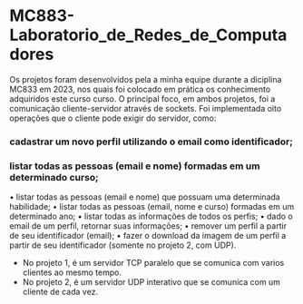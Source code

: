 # MC883-Laboratorio_de_Redes_de_Computadores
Os projetos foram desenvolvidos pela a minha equipe durante a diciplina MC833 em 2023, nos quais foi colocado em prática os conhecimento adquiridos este curso curso.
O principal foco, em ambos projetos, foi a comunicação cliente-servidor através de sockets. Foi implementada oito operações que o cliente pode exigir do servidor, como:

### cadastrar um novo perfil utilizando o email como identificador;
### listar todas as pessoas (email e nome) formadas em um determinado curso;
• listar todas as pessoas (email e nome) que possuam uma determinada habilidade;
• listar todas as pessoas (email, nome e curso) formadas em um determinado ano;
• listar todas as informações de todos os perfis;
• dado o email de um perfil, retornar suas informações;
• remover um perfil a partir de seu identificador (email);
• fazer o download da imagem de um perfil a partir de seu identificador (somente no projeto
2, com UDP).

* No projeto 1, é um servidor TCP paralelo que se comunica com varios clientes ao mesmo tempo.
* No projeto 2, é um servidor UDP interativo que se comunica com um cliente de cada vez.
